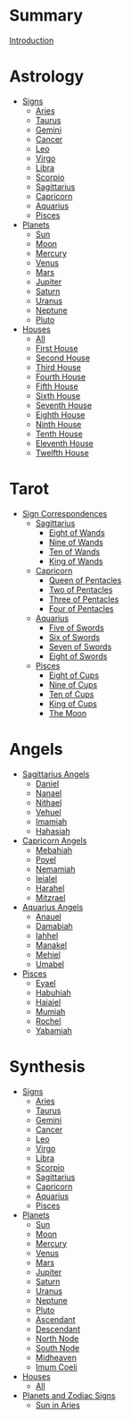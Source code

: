 # Summary

[Introduction](README.md)

# Astrology
- [Signs]()
    - [Aries](astrology/raw/signs/aries.md)
    - [Taurus](astrology/raw/signs/taurus.md)
    - [Gemini](astrology/raw/signs/gemini.md)
    - [Cancer](astrology/raw/signs/cancer.md)
    - [Leo](astrology/raw/signs/leo.md)
    - [Virgo](astrology/raw/signs/virgo.md)
    - [Libra](astrology/raw/signs/libra.md)
    - [Scorpio](astrology/raw/signs/scorpio.md)
    - [Sagittarius](astrology/raw/signs/sagittarius.md)
    - [Capricorn](astrology/raw/signs/capricorn.md)
    - [Aquarius](astrology/raw/signs/aquarius.md)
    - [Pisces](astrology/raw/signs/pisces.md)
- [Planets]()
    - [Sun](astrology/raw/planets/sun.md)
    - [Moon](astrology/raw/planets/moon.md)
    - [Mercury](astrology/raw/planets/mercury.md)
    - [Venus](astrology/raw/planets/venus.md)
    - [Mars](astrology/raw/planets/mars.md)
    - [Jupiter](astrology/raw/planets/jupiter.md)
    - [Saturn](astrology/raw/planets/saturn.md)
    - [Uranus](astrology/raw/planets/uranus.md)
    - [Neptune](astrology/raw/planets/neptune.md)
    - [Pluto](astrology/raw/planets/pluto.md)
- [Houses]()
    - [All](astrology/raw/houses/00.md)
    - [First House](astrology/raw/houses/01.md)
    - [Second House](astrology/raw/houses/02.md)
    - [Third House](astrology/raw/houses/03.md)
    - [Fourth House](astrology/raw/houses/04.md)
    - [Fifth House](astrology/raw/houses/05.md)
    - [Sixth House](astrology/raw/houses/06.md)
    - [Seventh House](astrology/raw/houses/07.md)
    - [Eighth House](astrology/raw/houses/08.md)
    - [Ninth House](astrology/raw/houses/09.md)
    - [Tenth House](astrology/raw/houses/10.md)
    - [Eleventh House](astrology/raw/houses/11.md)
    - [Twelfth House](astrology/raw/houses/12.md)

# Tarot
- [Sign Correspondences]()
    - [Sagittarius]()
        - [Eight of Wands](tarot/saggitarius/eight_of_wands.md)
        - [Nine of Wands](tarot/saggitarius/nine_of_wands.md)
        - [Ten of Wands](tarot/saggitarius/ten_of_wands.md)
        - [King of Wands](tarot/saggitarius/king_of_wands.md)
    - [Capricorn]()
        - [Queen of Pentacles](tarot/capricorn/queen_of_pentacles.md)
        - [Two of Pentacles](tarot/capricorn/two_of_pentacles.md)
        - [Three of Pentacles](tarot/capricorn/three_of_pentacles.md)
        - [Four of Pentacles](tarot/capricorn/four_of_pentacles.md)
    - [Aquarius]()
        - [Five of Swords](tarot/aquarius/five_of_swords.md)
        - [Six of Swords](tarot/aquarius/six_of_swords.md)
        - [Seven of Swords](tarot/aquarius/seven_of_swords.md)
        - [Eight of Swords](tarot/aquarius/eight_of_swords.md)
    - [Pisces]()
        - [Eight of Cups](tarot/pisces/eight_cups.md)
        - [Nine of Cups](tarot/pisces/nine_cups.md)
        - [Ten of Cups](tarot/pisces/ten_cups.md)
        - [King of Cups](tarot/pisces/king_cups.md)
        - [The Moon](tarot/pisces/the_moon.md)

# Angels
- [Sagittarius Angels]()
    - [Daniel](angels/sagittarius/daniel.md)
    - [Nanael](angels/sagittarius/nanael.md)
    - [Nithael](angels/sagittarius/nithael.md)
    - [Vehuel](angels/sagittarius/vehuel.md)
    - [Imamiah](angels/sagittarius/imamiah.md)
    - [Hahasiah](angels/sagittarius/hahasiah.md)
- [Capricorn Angels]()
    - [Mebahiah](angels/capricorn/mebahiah.md)
    - [Poyel](angels/capricorn/poyel.md)
    - [Nemamiah](angels/capricorn/nemamiah.md)
    - [Ieialel](angels/capricorn/ieialel.md)
    - [Harahel](angels/capricorn/harahel.md)
    - [Mitzrael](angels/capricorn/mitzrael.md)
- [Aquarius Angels]()
    - [Anauel](angels/aquarius/anauel.md)
    - [Damabiah](angels/aquarius/damabiah.md)
    - [Iahhel](angels/aquarius/iahhel.md)
    - [Manakel](angels/aquarius/manakel.md)
    - [Mehiel](angels/aquarius/mehiel.md)
    - [Umabel](angels/aquarius/umabel.md)
- [Pisces]()
    - [Eyael](angels/pisces/eyael.md)
    - [Habuhiah](angels/pisces/habuhiah.md)
    - [Haiaiel](angels/pisces/haiaiel.md)
    - [Mumiah](angels/pisces/mumiah.md)
    - [Rochel](angels/pisces/rochel.md)
    - [Yabamiah](angels/pisces/yabamiah.md)

# Synthesis
- [Signs]()
    - [Aries](astrology/synthesis/signs/aries.md)
    - [Taurus](astrology/synthesis/signs/taurus.md)
    - [Gemini](astrology/synthesis/signs/gemini.md)
    - [Cancer](astrology/synthesis/signs/cancer.md)
    - [Leo](astrology/synthesis/signs/leo.md)
    - [Virgo](astrology/synthesis/signs/virgo.md)
    - [Libra](astrology/synthesis/signs/libra.md)
    - [Scorpio](astrology/synthesis/signs/scorpio.md)
    - [Sagittarius](astrology/synthesis/signs/sagittarius.md)
    - [Capricorn](astrology/synthesis/signs/capricorn.md)
    - [Aquarius](astrology/synthesis/signs/aquarius.md)
    - [Pisces](astrology/synthesis/signs/pisces.md)
- [Planets]()
    - [Sun](astrology/synthesis/planets/sun.md)
    - [Moon](astrology/synthesis/planets/moon.md)
    - [Mercury](astrology/synthesis/planets/mercury.md)
    - [Venus](astrology/synthesis/planets/venus.md)
    - [Mars](astrology/synthesis/planets/mars.md)
    - [Jupiter](astrology/synthesis/planets/jupiter.md)
    - [Saturn](astrology/synthesis/planets/saturn.md)
    - [Uranus](astrology/synthesis/planets/uranus.md)
    - [Neptune](astrology/synthesis/planets/neptune.md)
    - [Pluto](astrology/synthesis/planets/pluto.md)
    - [Ascendant](astrology/synthesis/planets/others/ascendant.md)
    - [Descendant](astrology/synthesis/planets/others/descendant.md)
    - [North Node](astrology/synthesis/planets/others/north_node.md)
    - [South Node](astrology/synthesis/planets/others/south_node.md)
    - [Midheaven](astrology/synthesis/planets/others/midheaven.md)
    - [Imum Coeli](astrology/synthesis/planets/others/imum_coeli.md)
- [Houses]()
    - [All](astrology/synthesis/houses/houses.md)
- [Planets and Zodiac Signs]()
    - [Sun in Aries](astrology/synthesis/planets_and_zodiac_signs/sun_in_aries.md)

<!-- ## Core Concepts
* [Introduction to Hermetism](introduction.md)
  * [Origins and History](introduction/origins.md)
  * [The Emerald Tablet](introduction/emerald-tablet.md)
  * [Hermetic Principles](introduction/principles.md)

## The Three Arts
* [Kabbalah](kabbalah.md)
  * [Tree of Life](kabbalah/tree-of-life.md)
  * [The Four Worlds](kabbalah/four-worlds.md)
  * [Pathworking](kabbalah/pathworking.md)

## Practice
* [Meditation Techniques](practice/meditation.md)
* [Ritual Work](practice/rituals.md)
* [Symbol Integration](practice/symbols.md)

## Advanced Studies
* [Alchemy](advanced/alchemy.md)
* [Sacred Geometry](advanced/geometry.md)
* [Numerology](advanced/numerology.md)
* [Hermetic Magic](advanced/magic.md)

## Appendix
* [Glossary](appendix/glossary.md)
* [Bibliography](appendix/bibliography.md)
* [Resources](appendix/resources.md)  -->
